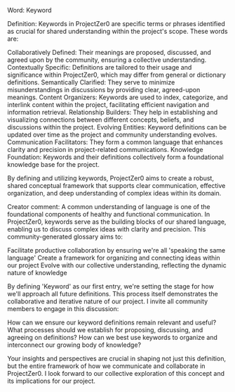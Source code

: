 Word: 
Keyword

Definition:
Keywords in ProjectZer0 are specific terms or phrases identified as crucial for shared understanding within the project's scope. These words are:

Collaboratively Defined: Their meanings are proposed, discussed, and agreed upon by the community, ensuring a collective understanding.
Contextually Specific: Definitions are tailored to their usage and significance within ProjectZer0, which may differ from general or dictionary definitions.
Semantically Clarified: They serve to minimize misunderstandings in discussions by providing clear, agreed-upon meanings.
Content Organizers: Keywords are used to index, categorize, and interlink content within the project, facilitating efficient navigation and information retrieval.
Relationship Builders: They help in establishing and visualizing connections between different concepts, beliefs, and discussions within the project.
Evolving Entities: Keyword definitions can be updated over time as the project and community understanding evolves.
Communication Facilitators: They form a common language that enhances clarity and precision in project-related communications.
Knowledge Foundation: Keywords and their definitions collectively form a foundational knowledge base for the project.

By defining and utilizing keywords, ProjectZer0 aims to create a robust, shared conceptual framework that supports clear communication, effective organization, and deep understanding of complex ideas within its domain.

Creator comment:
A common understanding of language is one of the foundational components of healthy and functional communication. In ProjectZer0, keywords serve as the building blocks of our shared language, enabling us to discuss complex ideas with clarity and precision.
This community-generated glossary aims to:

Facilitate productive collaboration by ensuring we're all 'speaking the same language'
Create a framework for organizing and connecting ideas within our project
Evolve with our collective understanding, reflecting the dynamic nature of knowledge

By defining 'Keyword' as our first entry, we're setting the stage for how we'll approach all future definitions. This process itself demonstrates the collaborative and iterative nature of our project.
I invite all community members to engage in this discussion:

How can we ensure our keyword definitions remain relevant and useful?
What processes should we establish for proposing, discussing, and agreeing on definitions?
How can we best use keywords to organize and interconnect our growing body of knowledge?

Your insights and perspectives are crucial in shaping not just this definition, but the entire framework of how we communicate and collaborate in ProjectZer0. I look forward to our collective exploration of this concept and its implications for our project.